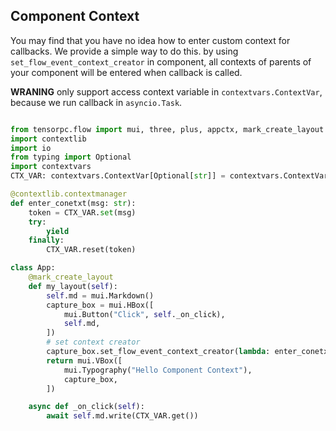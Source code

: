 ## Component Context

You may find that you have no idea how to enter custom context for callbacks. We provide a simple way to do this. by using ```set_flow_event_context_creator``` in component, all contexts of parents of your component will be entered when callback is called.

**WRANING** only support access context variable in ```contextvars.ContextVar```, because we run callback in ```asyncio.Task```.

```Python

from tensorpc.flow import mui, three, plus, appctx, mark_create_layout
import contextlib
import io 
from typing import Optional
import contextvars
CTX_VAR: contextvars.ContextVar[Optional[str]] = contextvars.ContextVar("context", default=None)

@contextlib.contextmanager
def enter_conetxt(msg: str):
    token = CTX_VAR.set(msg)
    try:
        yield 
    finally:
        CTX_VAR.reset(token)

class App:
    @mark_create_layout
    def my_layout(self):
        self.md = mui.Markdown()
        capture_box = mui.HBox([
            mui.Button("Click", self._on_click),
            self.md,
        ])
        # set context creator
        capture_box.set_flow_event_context_creator(lambda: enter_conetxt("ContextVars Variable"))
        return mui.VBox([
            mui.Typography("Hello Component Context"),
            capture_box,
        ])

    async def _on_click(self):
        await self.md.write(CTX_VAR.get())


```